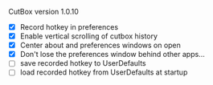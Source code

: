 CutBox version 1.0.10

- [x] Record hotkey in preferences
- [x] Enable vertical scrolling of cutbox history
- [x] Center about and preferences windows on open
- [x] Don't lose the preferences window behind other apps...
- [ ] save recorded hotkey to UserDefaults
- [ ] load recorded hotkey from UserDefaults at startup
